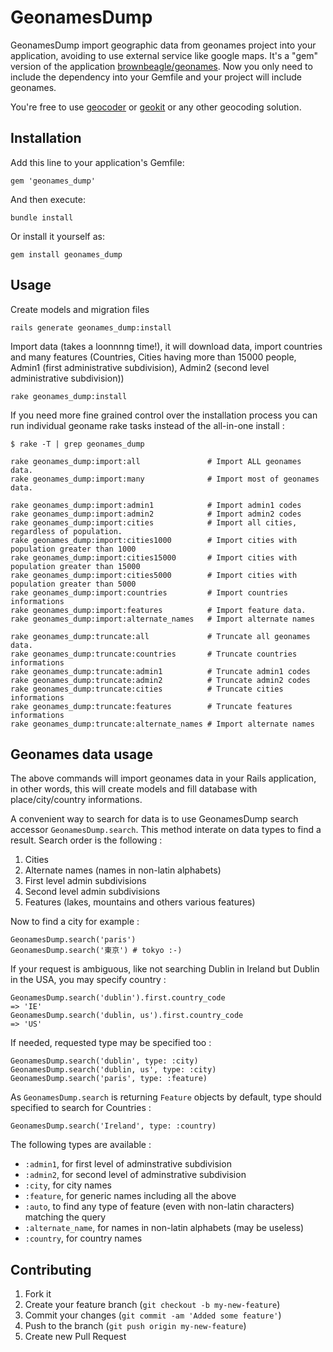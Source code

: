 # GeonamesDump

GeonamesDump import geographic data from geonames project into your
application, avoiding to use external service like google maps.  It's a "gem"
version of the
application [brownbeagle/geonames](https://github.com/brownbeagle/geonames).
Now you only need to include the dependency into your Gemfile and your project
will include geonames.

You're free to use [geocoder](https://github.com/alexreisner/geocoder) or
[geokit](https://github.com/imajes/geokit) or any other geocoding solution.

## Installation

Add this line to your application's Gemfile:

```
gem 'geonames_dump'
```

And then execute:

```
bundle install
```

Or install it yourself as:

```
gem install geonames_dump
```

## Usage

Create models and migration files

```
rails generate geonames_dump:install
```

Import data (takes a loonnnng time!), it will download data, import countries
and many features (Countries, Cities having more than 15000 people, Admin1
(first administrative subdivision), Admin2 (second level administrative
subdivision))

```
rake geonames_dump:install
```

If you need more fine grained control over the installation process you can run
individual geoname rake tasks instead of the all-in-one install :

```
$ rake -T | grep geonames_dump

rake geonames_dump:import:all               # Import ALL geonames data.
rake geonames_dump:import:many              # Import most of geonames data.

rake geonames_dump:import:admin1            # Import admin1 codes
rake geonames_dump:import:admin2            # Import admin2 codes
rake geonames_dump:import:cities            # Import all cities, regardless of population.
rake geonames_dump:import:cities1000        # Import cities with population greater than 1000
rake geonames_dump:import:cities15000       # Import cities with population greater than 15000
rake geonames_dump:import:cities5000        # Import cities with population greater than 5000
rake geonames_dump:import:countries         # Import countries informations
rake geonames_dump:import:features          # Import feature data.
rake geonames_dump:import:alternate_names   # Import alternate names

rake geonames_dump:truncate:all             # Truncate all geonames data.
rake geonames_dump:truncate:countries       # Truncate countries informations
rake geonames_dump:truncate:admin1          # Truncate admin1 codes
rake geonames_dump:truncate:admin2          # Truncate admin2 codes
rake geonames_dump:truncate:cities          # Truncate cities informations
rake geonames_dump:truncate:features        # Truncate features informations
rake geonames_dump:truncate:alternate_names # Import alternate names
```

## Geonames data usage

The above commands will import geonames data in your Rails application, in
other words, this will create models and fill database with place/city/country
informations.

A convenient way to search for data is to use GeonamesDump search accessor
`GeonamesDump.search`. This method interate on data types to find a result.
Search order is the following :

1. Cities
2. Alternate names (names in non-latin alphabets)
3. First level admin subdivisions
4. Second level admin subdivisions
5. Features (lakes, mountains and others various features)

Now to find a city for example :

```
GeonamesDump.search('paris')
GeonamesDump.search('東京') # tokyo :-)
```

If your request is ambiguous, like not searching Dublin in Ireland but Dublin
in the USA, you may specify country :

```
GeonamesDump.search('dublin').first.country_code
=> 'IE'
GeonamesDump.search('dublin, us').first.country_code
=> 'US'
```

If needed, requested type may be specified too :

```
GeonamesDump.search('dublin', type: :city)
GeonamesDump.search('dublin, us', type: :city)
GeonamesDump.search('paris', type: :feature)
```

As `GeonamesDump.search` is returning `Feature` objects by default, type should
specified to search for Countries :

```
GeonamesDump.search('Ireland', type: :country)
```

The following types are available :

- `:admin1`, for first level of adminstrative subdivision
- `:admin2`, for second level of adminstrative subdivision
- `:city`, for city names
- `:feature`, for generic names including all the above
- `:auto`, to find any type of feature (even with non-latin characters) matching the query
- `:alternate_name`, for names in non-latin alphabets (may be useless)
- `:country`, for country names

## Contributing

1. Fork it
2. Create your feature branch (`git checkout -b my-new-feature`)
3. Commit your changes (`git commit -am 'Added some feature'`)
4. Push to the branch (`git push origin my-new-feature`)
5. Create new Pull Request

